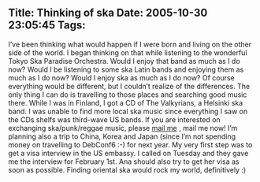 Title: Thinking of ska
Date: 2005-10-30 23:05:45
Tags: 
---
I&#8217;ve been thinking what would happen if I were born and living on the other side of the world. I began thinking on that while listening to the wonderful Tokyo Ska Paradise Orchestra. Would I enjoy that band as much as I do now? Would I be listening to some ska Latin bands and enjoying them as much as I do now? Would I enjoy ska as much as I do now? Of course everything would be different, but I couldn&#8217;t realize of the differences. The only thing I can do is travelling to those places and searching good music there. While I was in Finland, I got a CD of The Valkyrians, a Helsinki ska band. I was unable to find more local ska music since everything I saw on the CDs shelfs was third-wave US bands. If you are interested on exchanging ska/punk/reggae music, please <a href="mailto:damog@damog.net" target="_blank">mail me</a> , mail me now! I&#8217;m planning also a trip to China, Korea and Japan (since I&#8217;m not spending money on travelling to DebConf6 :-) for next year. My very first step was to get a visa interview in the US embassy. I called on Tuesday and they gave me the interview for February 1st. Ana should also try to get her visa as soon as possible. Finding oriental ska would rock my world, definitively :) <br/><br/>
